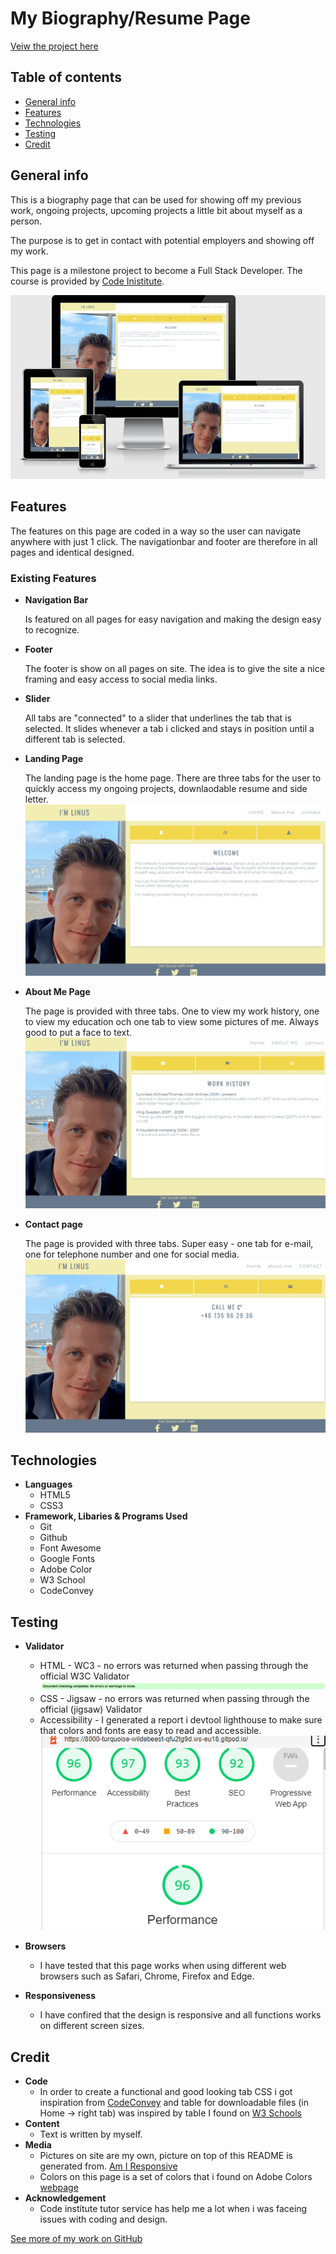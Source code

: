 # My Biography/Resume Page

[Veiw the project here](https://linushf.github.io/bio-resume/)

## Table of contents
* [General info](#general-info)
* [Features](#features)
* [Technologies](#technologies)
* [Testing](#testing)
* [Credit](#credit)


## General info

This is a biography page that can be used for showing off my previous work, ongoing projects, upcoming projects a little bit about myself as a person.

The purpose is to get in contact with potential employers and showing off my work. 

This page is a milestone project to become a Full Stack Developer. The course is provided by [Code Inistitute](https://codeinstitute.net/).

![Responsice Mockup](assets/images/amiresp.png "Resonsive mockup picture")

## Features
The features on this page are coded in a way so the user can navigate anywhere with just 1 click. The navigationbar and footer are therefore in all pages and identical designed.
### Existing Features

- __Navigation Bar__

    Is featured on all pages for easy navigation and making the design easy to recognize.
- __Footer__

    The footer is show on all pages on site. The idea is to give the site a nice framing and easy access to social media links. 

- __Slider__

    All tabs are "connected" to a slider that underlines the tab that is selected. It slides whenever a tab i clicked and stays in position until a different tab is selected. 
- __Landing Page__

    The landing page is the home page. There are three tabs for the user to quickly access my ongoing projects, downlaodable resume and side letter.
    ![Landing page](assets/images/welcome.png "Landing page")
- __About Me Page__

    The page is provided with three tabs. One to view my work history, one to view my education och one tab to view some pictures of me. Always good to put a face to text. 
    ![About me page](assets/images/aboutme.png "About me page")
- __Contact page__

    The page is provided with three tabs. Super easy - one tab for e-mail, one for telephone number and one for social media. 
    ![Contact page](assets/images/contact.png "Contact page")


## Technologies
- __Languages__
    - HTML5
    - CSS3
- __Framework, Libaries & Programs Used__
    - Git
    - Github
    - Font Awesome
    - Google Fonts
    - Adobe Color
    - W3 School
    - CodeConvey

## Testing
- __Validator__
    - HTML - WC3 - no errors was returned when passing through the official W3C Validator
    ![W3C validator test](assets/images/W3c-html.png "W3C validator test")
    - CSS - Jigsaw - no errors was returned when passing through the official (jigsaw) Validator
    - Accessibility - I generated a report i devtool lighthouse to make sure that colors and fonts are easy to read and accessible. 
    ![W3C validator test](assets/images/lighthouse.png "Lighthouse test")

- __Browsers__
    - I have tested that this page works when using different web browsers such as Safari, Chrome, Firefox and Edge. 
- __Responsiveness__ 
    - I have confired that the design is responsive and all functions works on different screen sizes. 

## Credit
- __Code__
    - In order to create a functional and good looking tab CSS i got inspiration from [CodeConvey](https://codeconvey.com/animated-content-tabs-with-css3/) and table for downloadable files (in Home -> right tab) was inspired by table I found on [W3 Schools](https://www.w3schools.com/html/tryit.asp?filename=tryhtml_table_intro)
- __Content__
    - Text is written by myself.
- __Media__
    - Pictures on site are my own, picture on top of this README is generated from. [Am I Responsive](http://ami.responsivedesign.is/)
    - Colors on this page is a set of colors that i found on Adobe Colors [webpage](https://color.adobe.com/ "Adobe Colors") 
- __Acknowledgement__
    - Code institute tutor service has help me a lot when i was faceing issues with coding and design.

[See more of my work on GitHub](https://www.github.com/linushf)